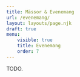 ```yaml
---
title: Mässor & Evenemang
url: /evenemang/
layout: layouts/page.njk
draft: true
menu:
    visible: true
    title: Evenemang
    order: 7
---
```


TODO.
